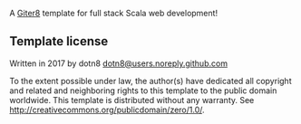 A [Giter8][g8] template for full stack Scala web development!

Template license
----------------
Written in 2017 by dotn8 dotn8@users.noreply.github.com

To the extent possible under law, the author(s) have dedicated all copyright and related
and neighboring rights to this template to the public domain worldwide.
This template is distributed without any warranty. See <http://creativecommons.org/publicdomain/zero/1.0/>.

[g8]: http://www.foundweekends.org/giter8/
